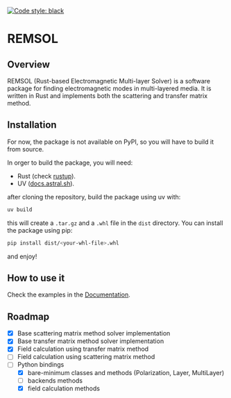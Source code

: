 [![Code style: black](https://img.shields.io/badge/code%20style-black-000000.svg)](https://github.com/psf/black)

# REMSOL

## Overview

REMSOL (Rust-based Electromagnetic Multi-layer Solver) is a software package for finding electromagnetic modes in multi-layered media. It is written in Rust and implements both the scattering and transfer matrix method.

## Installation

For now, the package is not available on PyPI, so you will have to build it from source.

In orger to build the package, you will need:

- Rust (check [rustup](https://rustup.rs/)).
- UV ([docs.astral.sh](https://docs.astral.sh/uv/getting-started/installation/)).

after cloning the repository, build the package using uv with:

```bash
uv build
```

this will create a `.tar.gz` and a `.whl` file in the `dist` directory. You can install the package using pip:

```bash
pip install dist/<your-whl-file>.whl
```

and enjoy!

## How to use it

Check the examples in the [Documentation](https://mpasson.github.io/REMSOL/intro.html).

## Roadmap

- [x] Base scattering matrix method solver implementation
- [x] Base transfer matrix method solver implementation
- [x] Field calculation using transfer matrix method
- [ ] Field calculation using scattering matrix method
- [ ] Python bindings
  - [x] bare-minimum classes and methods (Polarization, Layer, MultiLayer)
  - [ ] backends methods
  - [x] field calculation methods
